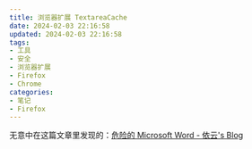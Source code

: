 ```yaml
---
title: 浏览器扩展 TextareaCache
date: 2024-02-03 22:16:58
updated: 2024-02-03 22:16:58
tags:
- 工具
- 安全
- 浏览器扩展
- Firefox
- Chrome
categories:
- 笔记
- Firefox
---
```


无意中在这篇文章里发现的：[危险的 Microsoft Word - 依云's Blog](https://blog.lilydjwg.me/2011/12/24/microsoft-word-is-dangerous.31442.html)
